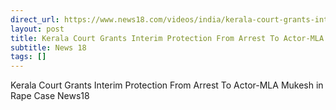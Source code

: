 ```yaml
---
direct_url: https://www.news18.com/videos/india/kerala-court-grants-interim-protection-from-arrest-to-actor-mla-mukesh-in-rape-case-news18-9032211.html
layout: post
title: Kerala Court Grants Interim Protection From Arrest To Actor-MLA Mukesh in Rape Case   News18
subtitle: News 18
tags: []
---
```


Kerala Court Grants Interim Protection From Arrest To Actor-MLA Mukesh in Rape Case   News18
